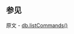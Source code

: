 ## 参见

原文 - [db.listCommands()]( https://docs.mongodb.com/manual/reference/method/db.listCommands/ )

